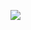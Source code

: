 <a href="https://doi.org/10.18710/TLA01U"><img src="https://img.shields.io/badge/DataverseNO%20downloads-289-orange"></a>